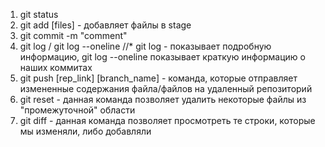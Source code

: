 1. git status
2. git add [files] - добавляет файлы в stage
3. git commit -m "comment"
4. git log / git log --oneline //* git log - показывает подробную информацию, git log --oneline показывает краткую информацию о наших коммитах
5. git push [rep_link] [branch_name] - команда, которые отправляет измененные содержания файла/файлов на удаленный репозиторий
6. git reset - данная команда позволяет удалить некоторые файлы из "промежуточной" области
7. git diff - данная команда позволяет просмотреть те строки, которые мы изменяли, либо добавляли